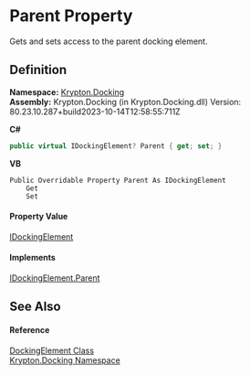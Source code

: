 # Parent Property


Gets and sets access to the parent docking element.



## Definition
**Namespace:** <a href="98399376-cf41-9454-4b4d-4fab2ca20bc7.md">Krypton.Docking</a>  
**Assembly:** Krypton.Docking (in Krypton.Docking.dll) Version: 80.23.10.287+build2023-10-14T12:58:55:711Z

**C#**
``` C#
public virtual IDockingElement? Parent { get; set; }
```
**VB**
``` VB
Public Overridable Property Parent As IDockingElement
	Get
	Set
```



#### Property Value
<a href="7a8c0862-7f74-27fa-175f-cc894ff97478.md">IDockingElement</a>

#### Implements
<a href="da413c51-4556-4ac8-daef-00617c3e837b.md">IDockingElement.Parent</a>  


## See Also


#### Reference
<a href="c7e1effe-a990-657a-ec94-d84a8ce57b9a.md">DockingElement Class</a>  
<a href="98399376-cf41-9454-4b4d-4fab2ca20bc7.md">Krypton.Docking Namespace</a>  
